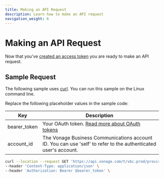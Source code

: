 ```yaml
---
title: Making an API Request
description: Learn how to make an API request
navigation_weight: 6
---
```


# Making an API Request

Now that you've [created an access token](/concepts/guides/create-an-access-token) you are ready to make an API request.

## Sample Request

The following sample uses [curl](https://curl.haxx.se/). You can run this sample on the Linux command line.

Replace the following placeholder values in the sample code:

| Key        | Description                                                                                            |
|------------|--------------------------------------------------------------------------------------------------------|
| bearer_token | Your OAuth token. [Read more about OAuth tokens](/concepts/guides/create-an-access-token) |
| account_id | The Vonage Business Communications account ID. You can use 'self' to refer to the authenticated user's account. |

``` bash
curl --location --request GET 'https://api.vonage.com/t/vbc.prod/provisioning/api/accounts/$account_id/account' \
--header 'Content-Type: application/json' \
--header 'Authorization: Bearer $bearer_token' \
```

